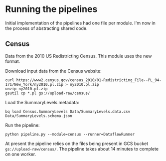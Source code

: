# Running the pipelines

Initial implementation of the pipelines had one file per module.  I'm now in
the process of abstracting shared code.

## Census

Data from the 2010 US Redistricting Census.  This module uses the new format.

Download input data from the Census website:
```
curl https://www2.census.gov/census_2010/01-Redistricting_File--PL_94-171/New_York/ny2010.pl.zip > ny2010.pl.zip
unzip ny2010.pl.zip
gsutil cp *.pl gs://upload-raw/census/
```

Load the SummaryLevels metadata:

```
bq load Census.SummaryLevels Data/SummaryLevels.data.csv Data/SummaryLevels.schema.json
```

Run the pipeline:

```
python pipeline.py --module=census --runner=DataflowRunner
```

At present the pipeline relies on the files being present in GCS bucket
`gs://upload-raw/census/`.  The pipeline takes about 14 minutes to complete
on one worker.
